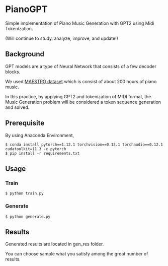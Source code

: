 # PianoGPT
Simple implementation of Piano Music Generation with GPT2 using Midi Tokenization.

(Will continue to study, analyze, improve, and update!)

## Background
GPT models are a type of Neural Network that consists of a few decoder blocks.

We used [MAESTRO dataset](https://magenta.tensorflow.org/datasets/maestro) which is consist of about 200 hours of piano music.

In this practice, by applying GPT2 and tokenization of MIDI format, the Music Generation problem will be considered a token sequence generation and solved.

## Prerequisite
By using Anaconda Environment,
```
$ conda install pytorch==1.12.1 torchvision==0.13.1 torchaudio==0.12.1 cudatoolkit=11.3 -c pytorch
$ pip install -r requirements.txt
```

## Usage

### Train
```
$ python train.py
```
### Generate
```
$ python generate.py
```
## Results
Generated results are located in gen_res folder.

You can choose sample what you satisfy among the great number of results.
